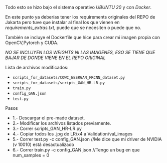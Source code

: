 Todo esto se hizo bajo el sistema operativo *UBUNTU 20* y con *Docker*.

En este punto ya deberías tener los requirements originales del REPO de Jakarta pero tuve que instalar
al final los que vienen en *requirements_extras.txt*, puede que se necesiten o puede que no.

También se incluye el Dockerfile que hice para crear mi imagen propia con OpenCV,Pytorch y CUDA.

*NO SE INCLUYEN LOS WEIGHTS NI LAS IMAGENES, ESO SE TIENE QUE BAJAR DE DONDE VIENE EN EL REPO ORIGINAL*

Lista de archivos modificados:

* `scripts_for_datasets/COWC_EESRGAN_FRCNN_dataset.py`
* `scripts_for_datasets/scripts_GAN_HR-LR.py`
* `train.py`
* `config_GAN.json`
* `test.py`

Pasos
* 1.- Descargar el pre-made dataset.
* 2.- Modificar los archivos listados previamente.
* 3.- Correr scripts_GAN_HR-LR.py
* 4.- Copiar todos los .jpg de LR/x4 a Validation/val_images
* 5.- Correr test.py -c config_GAN.json //Me dice que mi driver de NVIDIA (v 10010) está desactualizado
* 6.- Correr train.py -c config_GAN.json //Tengo un bug en que num_samples = 0
